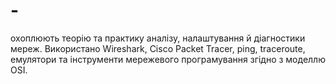 # -
охоплюють теорію та практику аналізу, налаштування й діагностики мереж. Використано Wireshark, Cisco Packet Tracer, ping, traceroute, емулятори та інструменти мережевого програмування згідно з моделлю OSI.
